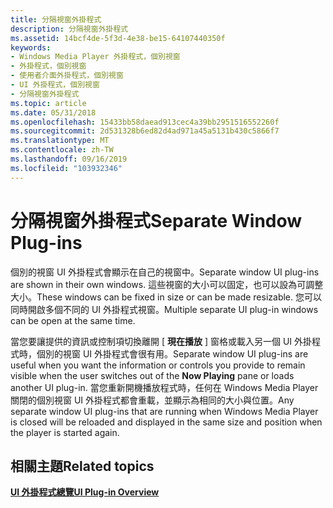 ```yaml
---
title: 分隔視窗外掛程式
description: 分隔視窗外掛程式
ms.assetid: 14bcf4de-5f3d-4e38-be15-64107440350f
keywords:
- Windows Media Player 外掛程式，個別視窗
- 外掛程式，個別視窗
- 使用者介面外掛程式，個別視窗
- UI 外掛程式，個別視窗
- 分隔視窗外掛程式
ms.topic: article
ms.date: 05/31/2018
ms.openlocfilehash: 15433bb58daead913cec4a39bb2951516552260f
ms.sourcegitcommit: 2d531328b6ed82d4ad971a45a5131b430c5866f7
ms.translationtype: MT
ms.contentlocale: zh-TW
ms.lasthandoff: 09/16/2019
ms.locfileid: "103932346"
---
```

# <a name="separate-window-plug-ins"></a><span data-ttu-id="17435-108">分隔視窗外掛程式</span><span class="sxs-lookup"><span data-stu-id="17435-108">Separate Window Plug-ins</span></span>

<span data-ttu-id="17435-109">個別的視窗 UI 外掛程式會顯示在自己的視窗中。</span><span class="sxs-lookup"><span data-stu-id="17435-109">Separate window UI plug-ins are shown in their own windows.</span></span> <span data-ttu-id="17435-110">這些視窗的大小可以固定，也可以設為可調整大小。</span><span class="sxs-lookup"><span data-stu-id="17435-110">These windows can be fixed in size or can be made resizable.</span></span> <span data-ttu-id="17435-111">您可以同時開啟多個不同的 UI 外掛程式視窗。</span><span class="sxs-lookup"><span data-stu-id="17435-111">Multiple separate UI plug-in windows can be open at the same time.</span></span>

<span data-ttu-id="17435-112">當您要讓提供的資訊或控制項切換離開 [ **現在播放** ] 窗格或載入另一個 UI 外掛程式時，個別的視窗 UI 外掛程式會很有用。</span><span class="sxs-lookup"><span data-stu-id="17435-112">Separate window UI plug-ins are useful when you want the information or controls you provide to remain visible when the user switches out of the **Now Playing** pane or loads another UI plug-in.</span></span> <span data-ttu-id="17435-113">當您重新開機播放程式時，任何在 Windows Media Player 關閉的個別視窗 UI 外掛程式都會重載，並顯示為相同的大小與位置。</span><span class="sxs-lookup"><span data-stu-id="17435-113">Any separate window UI plug-ins that are running when Windows Media Player is closed will be reloaded and displayed in the same size and position when the player is started again.</span></span>

## <a name="related-topics"></a><span data-ttu-id="17435-114">相關主題</span><span class="sxs-lookup"><span data-stu-id="17435-114">Related topics</span></span>

<dl> <dt>

[<span data-ttu-id="17435-115">**UI 外掛程式總覽**</span><span class="sxs-lookup"><span data-stu-id="17435-115">**UI Plug-in Overview**</span></span>](ui-plug-in-overview.md)
</dt> </dl>

 

 




